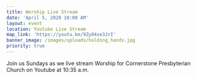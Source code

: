 ```yaml
---
title: Worship Live Stream
date: 'April 5, 2020 10:00 AM'
layout: event
location: Youtube Live Stream
map_link: 'https://youtu.be/9ZyO4xe3JrI'
banner_image: /images/uploads/holding_hands.jpg
priority: true
---
```

Join us Sundays as we live stream Worship for Cornerstone Presbyterian Church on Youtube at 10:35 a.m.
